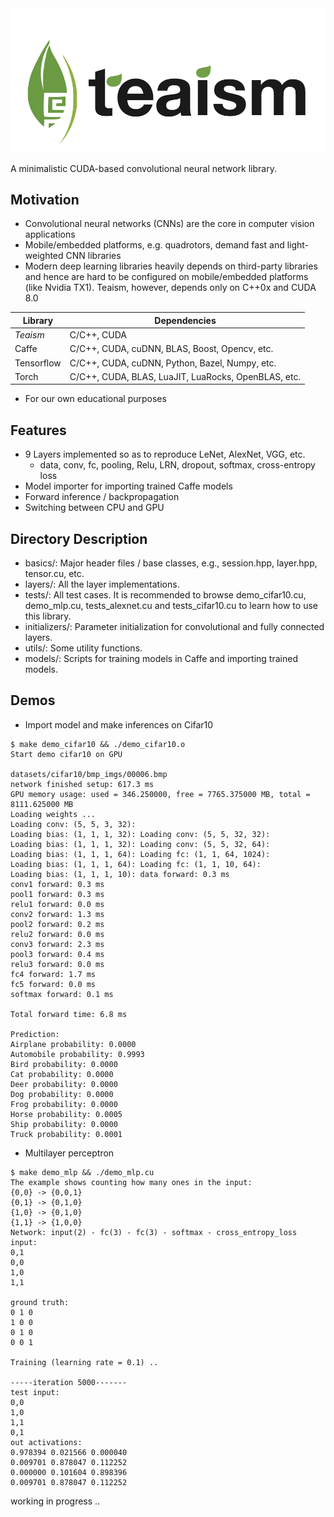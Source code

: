 <!-- ![Teaism](logo.png "Teaism") -->

<img src="logo.png" width="700">
<!-- <img src="logo.png" height="42" width="42"> -->

A minimalistic CUDA-based convolutional neural network library.

## Motivation

- Convolutional neural networks (CNNs) are the core in computer vision applications
- Mobile/embedded platforms, e.g. quadrotors, demand fast and light-weighted CNN libraries
- Modern deep learning libraries heavily depends on third-party libraries and hence are hard to be configured on mobile/embedded platforms (like Nvidia TX1). Teaism, however, depends only on C++0x and CUDA 8.0 

| Library  | Dependencies |
| ------------- | ------------- |
| *Teaism*  | C/C++, CUDA  |
| Caffe | C/C++, CUDA, cuDNN, BLAS, Boost, Opencv, etc. |
| Tensorflow | C/C++, CUDA, cuDNN, Python, Bazel, Numpy, etc. |
| Torch | C/C++, CUDA, BLAS, LuaJIT, LuaRocks, OpenBLAS, etc. |


- For our own educational purposes

## Features

- 9 Layers implemented so as to reproduce LeNet, AlexNet, VGG, etc.
	- data, conv, fc, pooling, Relu, LRN, dropout, softmax, cross-entropy loss
- Model importer for importing trained Caffe models
- Forward inference / backpropagation
- Switching between CPU and GPU

## Directory Description
- basics/:  Major header files / base classes, e.g., session.hpp, layer.hpp, tensor.cu, etc.
- layers/:  All the layer implementations.
- tests/:  All test cases. It is recommended to browse demo_cifar10.cu, demo_mlp.cu, tests_alexnet.cu and tests_cifar10.cu to learn how to use this library.
- initializers/:  Parameter initialization for convolutional and fully connected layers.
- utils/:  Some utility functions.
- models/:  Scripts for training models in Caffe and importing trained models.

## Demos

- Import model and make inferences on Cifar10

```
$ make demo_cifar10 && ./demo_cifar10.o
Start demo cifar10 on GPU

datasets/cifar10/bmp_imgs/00006.bmp
network finished setup: 617.3 ms 
GPU memory usage: used = 346.250000, free = 7765.375000 MB, total = 8111.625000 MB
Loading weights ...
Loading conv: (5, 5, 3, 32): 
Loading bias: (1, 1, 1, 32): Loading conv: (5, 5, 32, 32): 
Loading bias: (1, 1, 1, 32): Loading conv: (5, 5, 32, 64): 
Loading bias: (1, 1, 1, 64): Loading fc: (1, 1, 64, 1024): 
Loading bias: (1, 1, 1, 64): Loading fc: (1, 1, 10, 64): 
Loading bias: (1, 1, 1, 10): data forward: 0.3 ms 
conv1 forward: 0.3 ms 
pool1 forward: 0.3 ms 
relu1 forward: 0.0 ms 
conv2 forward: 1.3 ms 
pool2 forward: 0.2 ms 
relu2 forward: 0.0 ms 
conv3 forward: 2.3 ms 
pool3 forward: 0.4 ms 
relu3 forward: 0.0 ms 
fc4 forward: 1.7 ms 
fc5 forward: 0.0 ms 
softmax forward: 0.1 ms 

Total forward time: 6.8 ms

Prediction: 
Airplane probability: 0.0000 
Automobile probability: 0.9993 
Bird probability: 0.0000 
Cat probability: 0.0000 
Deer probability: 0.0000 
Dog probability: 0.0000 
Frog probability: 0.0000 
Horse probability: 0.0005 
Ship probability: 0.0000 
Truck probability: 0.0001
```

- Multilayer perceptron

```
$ make demo_mlp && ./demo_mlp.cu
The example shows counting how many ones in the input: 
{0,0} -> {0,0,1} 
{0,1} -> {0,1,0} 
{1,0} -> {0,1,0} 
{1,1} -> {1,0,0}
Network: input(2) - fc(3) - fc(3) - softmax - cross_entropy_loss
input: 
0,1
0,0
1,0
1,1

ground truth: 
0 1 0
1 0 0
0 1 0
0 0 1

Training (learning rate = 0.1) .. 

-----iteration 5000-------
test input: 
0,0
1,0
1,1
0,1
out activations:
0.978394 0.021566 0.000040 
0.009701 0.878047 0.112252 
0.000000 0.101604 0.898396 
0.009701 0.878047 0.112252
```

working in progress .. 